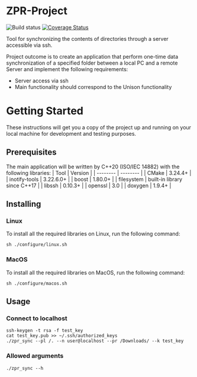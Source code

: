 # ZPR-Project
![Build status](https://github.com/PW-mates/zpr-project/actions/workflows/c-cpp.yml/badge.svg?branch=main)
[![Coverage Status](https://coveralls.io/repos/github/box/boxcli/badge.svg?branch=main)](https://coveralls.io/github/box/boxcli?branch=main)

Tool for synchronizing the contents of directories through a server accessible via ssh.

Project outcome is to create an application that perform one-time data synchronization of a specified folder between a local PC and a remote Server and implement the following requirements:

* Server access via ssh
* Main functionality should correspond to the Unison functionality

# Getting Started
These instructions will get you a copy of the project up and running on your local machine for development and testing purposes.
## Prerequisites
The main application will be written by C++20 (ISO/IEC 14882) with the following libraries:
| Tool | Version |
| -------- | -------- |
| CMake | 3.24.4+ |
| inotify-tools | 3.22.6.0+ |
| boost | 1.80.0+ |
| filesystem | built-in library since C++17 |
| libssh | 0.10.3+ |
| openssl | 3.0 |
| doxygen | 1.9.4+ |

## Installing
### Linux
To install all the required libraries on Linux, run the following command:
```
sh ./configure/linux.sh
```
### MacOS
To install all the required libraries on MacOS, run the following command:
```
sh ./configure/macos.sh
```
## Usage
### Connect to localhost
```
ssh-keygen -t rsa -f test_key
cat test_key.pub >> ~/.ssh/authorized_keys
./zpr_sync --pl /. --n user@localhost --pr /Downloads/ --k test_key
```

### Allowed arguments
```
./zpr_sync --h
```


